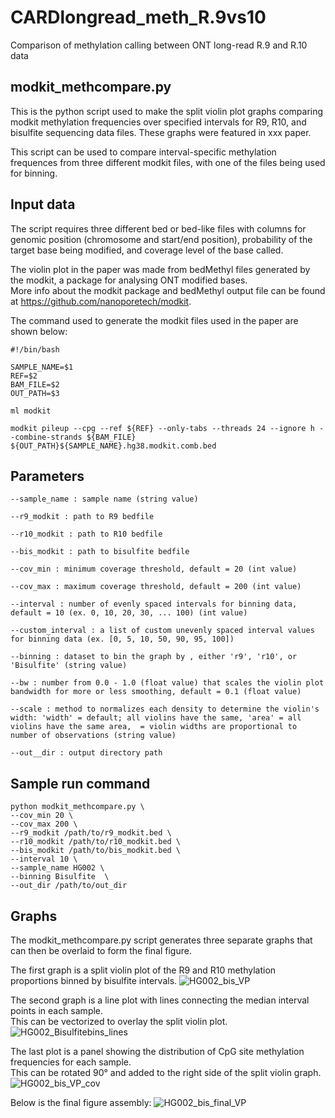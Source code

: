 # CARDlongread_meth_R.9vs10
Comparison of methylation calling between ONT long-read R.9 and R.10 data

## modkit_methcompare.py

This is the python script used to make the split violin plot graphs comparing modkit methylation frequencies over specified intervals for R9, R10, and bisulfite sequencing data files. These graphs were featured in xxx paper. 

This script can be used to compare interval-specific methylation frequences from three different modkit files, with one of the files being used for binning. 

## Input data

The script requires three different bed or bed-like files with columns for genomic position (chromosome and start/end position), probability of the target base being modified, and coverage level of the base called.  

The violin plot in the paper was made from bedMethyl files generated by the modkit, a package for analysing ONT modified bases.  
More info about the modkit package and bedMethyl output file can be found at https://github.com/nanoporetech/modkit.  

The command used to generate the modkit files used in the paper are shown below:  

```
#!/bin/bash

SAMPLE_NAME=$1
REF=$2
BAM_FILE=$2
OUT_PATH=$3

ml modkit 

modkit pileup --cpg --ref ${REF} --only-tabs --threads 24 --ignore h --combine-strands ${BAM_FILE} ${OUT_PATH}${SAMPLE_NAME}.hg38.modkit.comb.bed
```

## Parameters

```
--sample_name : sample name (string value)

--r9_modkit : path to R9 bedfile

--r10_modkit : path to R10 bedfile 

--bis_modkit : path to bisulfite bedfile 

--cov_min : minimum coverage threshold, default = 20 (int value)

--cov_max : maximum coverage threshold, default = 200 (int value)

--interval : number of evenly spaced intervals for binning data, default = 10 (ex. 0, 10, 20, 30, ... 100) (int value)

--custom_interval : a list of custom unevenly spaced interval values for binning data (ex. [0, 5, 10, 50, 90, 95, 100])

--binning : dataset to bin the graph by , either 'r9', 'r10', or 'Bisulfite' (string value)

--bw : number from 0.0 - 1.0 (float value) that scales the violin plot bandwidth for more or less smoothing, default = 0.1 (float value)

--scale : method to normalizes each density to determine the violin's width: 'width' = default; all violins have the same, 'area' = all violins have the same area,  = violin widths are proportional to number of observations (string value)

--out__dir : output directory path
```

## Sample run command 

```
python modkit_methcompare.py \
--cov_min 20 \
--cov_max 200 \
--r9_modkit /path/to/r9_modkit.bed \
--r10_modkit /path/to/r10_modkit.bed \
--bis_modkit /path/to/bis_modkit.bed \
--interval 10 \
--sample_name HG002 \
--binning Bisulfite  \
--out_dir /path/to/out_dir
```

## Graphs

The modkit_methcompare.py script generates three separate graphs that can then be overlaid to form the final figure. 

The first graph is a split violin plot of the R9 and R10 methylation proportions binned by bisulfite intervals. 
![HG002_bis_VP](https://github.com/rgenner/R9_R10/assets/87498696/e1453298-0103-4c9e-b09c-4184705bdf2c)

The second graph is a line plot with lines connecting the median interval points in each sample.  
This can be vectorized to overlay the split violin plot. 
![HG002_Bisulfitebins_lines](https://github.com/rgenner/R9_R10/assets/87498696/359fbebd-c344-41f5-b24e-507b1a1a41c2)

The last plot is a panel showing the distribution of CpG site methylation frequencies for each sample.  
This can be rotated 90° and added to the right side of the split violin graph.
![HG002_bis_VP_cov](https://github.com/rgenner/R9_R10/assets/87498696/5ac25345-2492-44bf-a02a-c3520320e7ac)


Below is the final figure assembly:
![HG002_bis_final_VP](https://github.com/rgenner/R9_R10/assets/87498696/cb812069-6732-4159-836f-d804e4e21cc9)
